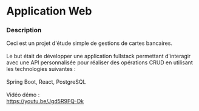 # Application Web
### Description
Ceci est un projet d'étude simple de gestions de cartes bancaires.
<br/>
<br/>
Le but était de développer une application fullstack permettant d'interagir avec une API personnalisée pour réaliser des opérations CRUD en utilisant les technologies suivantes :
<br/>
<br/>
Spring Boot, React, PostgreSQL
<br/>
<br/>
Vidéo démo :
<br/>
https://youtu.be/Jgd5R9FQ-Dk
